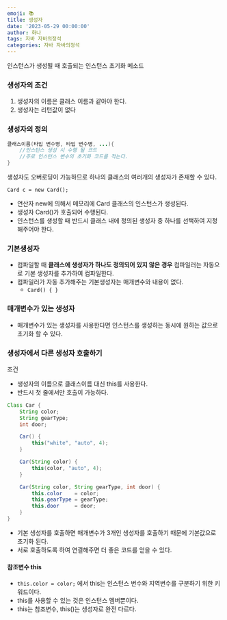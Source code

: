 ```yaml
---
emoji: 📚
title: 생성자
date: '2023-05-29 00:00:00'
author: 화나
tags: 자바 자바의정석
categories: 자바 자바의정석
---
```


인스턴스가 생성될 때 호출되는 인스턴스 초기화 메소드

### 생성자의 조건

1. 생성자의 이름은 클래스 이름과 같아야 한다.
2. 생성자는 리턴값이 없다

### 생성자의 정의

```java
클래스이름(타입 변수명, 타입 변수명, ...){
	//인스턴스 생성 시 수행 될 코드
    //주로 인스턴스 변수의 초기화 코드를 적는다.
}
```

생성자도 오버로딩이 가능하므로 하나의 클래스의 여러개의 생성자가 존재할 수 있다.

`Card c = new Card();`

- 연산자 new에 의해서 메모리에 Card 클래스의 인스턴스가 생성된다.
- 생성자 Card()가 호출되어 수행된다.
- 인스턴스를 생성할 때 반드시 클래스 내에 정의된 생성자 중 하나를 선택하여 지정해주어야 한다.

### 기본생성자

- 컴파일할 때 **클래스에 생성자가 하나도 정의되어 있지 않은 경우** 컴파일러는 자동으로 기본 생성자를 추가하여 컴파일한다.
- 컴파일러가 자동 추가해주는 기본생성자는 매개변수와 내용이 없다.
  - `Card() { }`

### 매개변수가 있는 생성자

- 매개변수가 있는 생성자를 사용한다면 인스턴스를 생성하는 동시에 원하는 값으로 초기화 할 수 있다.

### 생성자에서 다른 생성자 호출하기

조건

- 생성자의 이름으로 클래스이름 대신 this를 사용한다.
- 반드시 첫 줄에서만 호출이 가능하다.

```java
Class Car {
	String color;
	String gearType;
	int door;

	Car() {
		this("white", "auto", 4);
	}

	Car(String color) {
		this(color, "auto", 4);
	}

	Car(String color, String gearType, int door) {
		this.color    = color;
		this.gearType = gearType;
		this.door     = door;
	}
}
```

- 기본 생성자를 호출하면 매개변수가 3개인 생성자를 호출하기 때문에 기본값으로 초기화 된다.
- 서로 호출하도록 하여 연결해주면 더 좋은 코드를 얻을 수 있다.

#### 참조변수 this

- `this.color = color;` 에서 this는 인스턴스 변수와 지역변수를 구분하기 위한 키워드이다.
- this를 사용할 수 있는 것은 인스턴스 멤버뿐이다.
- this는 참조변수, this()는 생성자로 완전 다르다.

```toc

```
